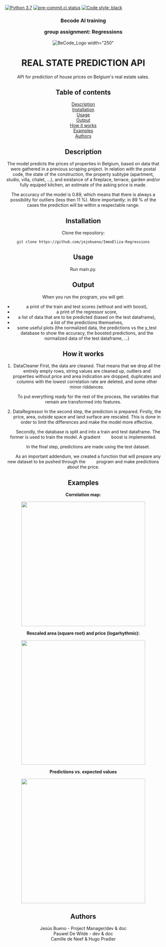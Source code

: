 
[![Python 3.7](https://img.shields.io/badge/python-3.7-blue.svg)](https://www.python.org/downloads/release/python-360/)
[![pre-commit.ci status](https://results.pre-commit.ci/badge/github/jejobueno/ImmoEliza-Regressions/main.svg)](https://results.pre-commit.ci/latest/github/jejobueno/ImmoEliza-Regressions/main) [![Code style: black](https://img.shields.io/badge/code%20style-black-000000.svg)](https://github.com/psf/black)
<div align = "center">

<h3>Becode AI training

group assignment: Regressions</h3>

![BeCode_Logo width="250"](https://user-images.githubusercontent.com/34608190/127764172-4c767956-7da1-43d6-bc8e-fa12e0d2d8a9.png)

# REAL STATE PREDICTION API 
API for prediction of house prices on Belgium's real estate sales.

## Table of contents
[Description](#Description)  
[Installation](#Installation)  
[Usage](#Usage)  
[Output](#Output)  
[How it works](#How-it-works)  
[Examples](#Examples)  
[Authors](#Authors)

## Description
The model predicts the prices of properties in Belgium, based on data that were gathered in a previous scraping project.
In relation with the postal code, the state of the construction, the property subtype (apartment, studio, villa, chalet, ...),
and existance of a fireplace, terrace, garden and/or fully equiped kitchen, an estimate of the asking price is made.

The accuracy of the model is 0.89, which means that there is always a possibility for outliers (less then 11 %). More importantly: in 89 %
of the cases the prediction will be within a respectable range.

## Installation
Clone the repository:
```
git clone https://github.com/jejobueno/ImmoEliza-Regressions
``` 

## Usage
Run main.py.

## Output
When you run the program, you will get: 

- a print of the train and test scores (without and with boost),
- a print of the regressor score,
- a list of data that are to be predicted (based on the test dataframe),
- a list of the predictions themselves,
- some useful plots (the normalized data, the predictions vs the y_test database to show the accuracy, 
the boosted predictions, and the normalized data of the test dataframe, ...)

## How it works
1. DataCleaner
First, the data are cleaned. That means that we drop all the entirely empty rows, string values
are cleaned up, outliers and properties without price and area indication are dropped, duplicates
and columns with the lowest correlation rate are deleted, and some other minor riddances.  

&nbsp;&nbsp;&nbsp;&nbsp;&nbsp;&nbsp;&nbsp;&nbsp;To put everything ready for the rest of the process, the variables that remain are transformed into
features.

2. DataRegressor
In the second step, the prediction is prepared. Firstly, the price, area, outside space and land
surface are rescaled. This is done in order to limit the differences and make the model more
effective.

&nbsp;&nbsp;&nbsp;&nbsp;&nbsp;&nbsp;&nbsp;&nbsp;Secondly, the database is split and into a train and test dataframe. The former is used to train the model. A gradient 
&nbsp;&nbsp;&nbsp;&nbsp;&nbsp;&nbsp;&nbsp;&nbsp;boost is implemented.

&nbsp;&nbsp;&nbsp;&nbsp;&nbsp;&nbsp;&nbsp;&nbsp;In the final step, predictions are made using the test dataset.  

&nbsp;&nbsp;&nbsp;&nbsp;&nbsp;&nbsp;&nbsp;&nbsp;As an important addendum, we created a function that will prepare any new dataset to be pushed through the 
&nbsp;&nbsp;&nbsp;&nbsp;&nbsp;&nbsp;&nbsp;&nbsp;program and make predictions about the price.

## Examples

**Correlation map:**

<img width = "400" src = /assets/Correlation%20map.png> 


**Rescaled area (square root) and price (logarhythmic):**

<img width = "400" src = /assets/Rescaled%20sqrtArea%20vs%20logPrice.png> 


**Predictions vs. expected values**

<img width = "400" src = /assets/predictions%20VS%20y.png>

## Authors
Jesús Bueno - Project Manager/dev & doc  
Pauwel De Wilde - dev & doc  
Camille de Neef & Hugo Pradier
